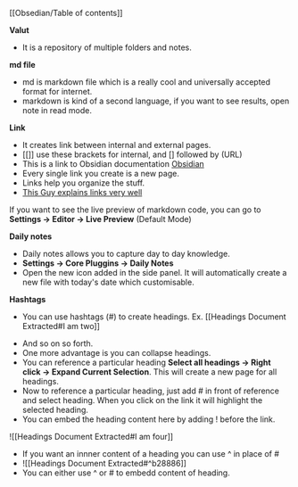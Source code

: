 [[Obsedian/Table of contents]]

**Valut**
- It is a repository of multiple folders and notes.

**md file**
* md is markdown file which is a really cool and universally accepted format for internet.
* markdown is kind of a second language, if you want to see results, open note in read mode.

**Link**
* It creates link between internal and external pages.
* [[]] use these brackets for internal, and [] followed by (URL)
* This is a link to Obsidian documentation [Obsidian](https://obsidian.md/)
* Every single link you create is a new page.
* Links help you organize the stuff.
* [This Guy explains links very well]( https://youtu.be/WqKluXIra70?si=_eybzbbYYMXId88f)

If you want to see the live preview of markdown code, you can go to **Settings -> Editor -> Live Preview** (Default Mode)

**Daily notes**
* Daily notes allows you to capture day to day knowledge.
* **Settings -> Core Pluggins -> Daily Notes**
* Open the new icon added in the side panel. It will automatically create a new file with today's date which customisable.

**Hashtags**
- You can use hashtags (#) to create headings. 
Ex.
[[Headings Document Extracted#I am two]]
* And so on so forth. 
* One more advantage is you can collapse headings.
* You can reference a particular heading **Select all headings -> Right click -> Expand Current Selection**. This will create a new page for all headings.
* Now to reference a particular heading, just add # in front of reference and select heading. When you click on the link it will highlight the selected heading.
* You can embed the heading content here by adding ! before the link.

![[Headings Document Extracted#I am four]]
* If you want an innner content of a heading you can use ^ in place of #
*
	![[Headings Document Extracted#^b28886]]
* You can either use ^ or # to embedd content of heading.
















